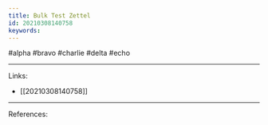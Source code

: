 ```yaml
---
title: Bulk Test Zettel
id: 20210308140758
keywords:
---
```

#alpha #bravo #charlie #delta #echo

---
Links:

- [[20210308140758]]

---
References:

